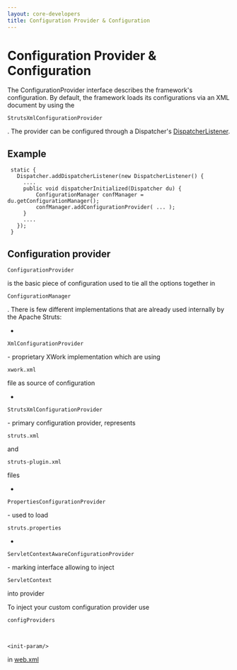 ```yaml
---
layout: core-developers
title: Configuration Provider & Configuration
---
```


# Configuration Provider & Configuration

The ConfigurationProvider interface describes the framework's configuration\. By default, the framework loads its configurations via an XML document by using the 

~~~~~~~
StrutsXmlConfigurationProvider
~~~~~~~
\. The provider can be configured through a Dispatcher's [DispatcherListener](dispatcher-listener.html)\.

## Example



~~~~~~~
 static {
   Dispatcher.addDispatcherListener(new DispatcherListener() {
     ....
     public void dispatcherInitialized(Dispatcher du) {
         ConfigurationManager confManager = du.getConfigurationManager();
         confManager.addConfigurationProvider( ... );
     }
     ....
   });
 }

~~~~~~~

## Configuration provider



~~~~~~~
ConfigurationProvider
~~~~~~~
 is the basic piece of configuration used to tie all the options together in 

~~~~~~~
ConfigurationManager
~~~~~~~
\. There is few different implementations that are already used internally by the Apache Struts:

+ 

~~~~~~~
XmlConfigurationProvider
~~~~~~~
 \- proprietary XWork implementation which are using 

~~~~~~~
xwork.xml
~~~~~~~
 file as source of configuration 

+ 

~~~~~~~
StrutsXmlConfigurationProvider
~~~~~~~
 \- primary configuration provider, represents 

~~~~~~~
struts.xml
~~~~~~~
 and 

~~~~~~~
struts-plugin.xml
~~~~~~~
 files

+ 

~~~~~~~
PropertiesConfigurationProvider
~~~~~~~
 \- used to load 

~~~~~~~
struts.properties
~~~~~~~

+ 

~~~~~~~
ServletContextAwareConfigurationProvider
~~~~~~~
 \- marking interface allowing to inject 

~~~~~~~
ServletContext
~~~~~~~
 into provider

To inject your custom configuration provider use 

~~~~~~~
configProviders
~~~~~~~
 

~~~~~~~
<init-param/>
~~~~~~~
 in [web.xml](web-xml.html)
